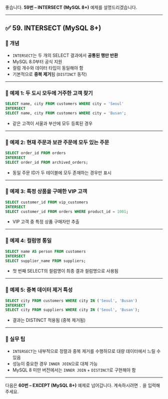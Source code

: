좋습니다.
**59번 – INTERSECT (MySQL 8+)** 예제를 설명드리겠습니다.

---

## ✅ 59. INTERSECT (MySQL 8+)

### 📌 개념

* `INTERSECT`는 두 개의 SELECT 결과에서 **공통된 행만 반환**
* MySQL 8.0부터 공식 지원
* 컬럼 개수와 데이터 타입이 동일해야 함
* 기본적으로 **중복 제거**됨 (`DISTINCT` 동작)

---

### 📄 예제 1: 두 도시 모두에 거주한 고객 찾기

```sql
SELECT name, city FROM customers WHERE city = 'Seoul'
INTERSECT
SELECT name, city FROM customers WHERE city = 'Busan';
```

* 같은 고객이 서울과 부산에 모두 등록된 경우

---

### 📄 예제 2: 현재 주문과 보관 주문에 모두 있는 주문

```sql
SELECT order_id FROM orders
INTERSECT
SELECT order_id FROM archived_orders;
```

* 동일 주문 ID가 두 테이블에 모두 존재하는 경우만 표시

---

### 📄 예제 3: 특정 상품을 구매한 VIP 고객

```sql
SELECT customer_id FROM vip_customers
INTERSECT
SELECT customer_id FROM orders WHERE product_id = 1001;
```

* VIP 고객 중 특정 상품 구매자만 추출

---

### 📄 예제 4: 컬럼명 통일

```sql
SELECT name AS person FROM customers
INTERSECT
SELECT supplier_name FROM suppliers;
```

* 첫 번째 SELECT의 컬럼명이 최종 결과 컬럼명으로 사용됨

---

### 📄 예제 5: 중복 데이터 제거 특성

```sql
SELECT city FROM customers WHERE city IN ('Seoul', 'Busan')
INTERSECT
SELECT city FROM suppliers WHERE city IN ('Seoul', 'Busan');
```

* 결과는 DISTINCT 적용됨 (중복 제거됨)

---

### 🧠 실무 팁

* `INTERSECT`는 내부적으로 정렬과 중복 제거를 수행하므로 대량 데이터에서 느릴 수 있음
* 성능이 중요한 경우 `INNER JOIN`으로 대체 가능
* MySQL 8 미만 버전에서는 `INNER JOIN` + `DISTINCT`로 구현해야 함

---

다음은 **60번 – EXCEPT (MySQL 8+)** 예제로 넘어갑니다.
계속하시려면 `.` 을 입력해주세요.
